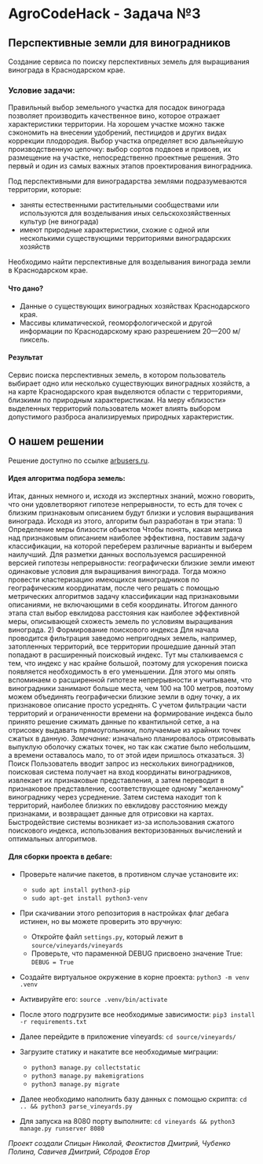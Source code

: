 # AgroCodeHack - Задача №3
## Перспективные земли для виноградников

Создание сервиса по поиску перспективных земель для выращивания винограда в Краснодарском крае.

### Условие задачи:

Правильный выбор земельного участка для посадок винограда позволяет производить качественное вино, которое отражает характеристики территории. На хорошем участке можно также сэкономить на внесении удобрений, пестицидов и других видах коррекции плодородия.
Выбор участка определяет всю дальнейшую производственную цепочку: выбор сортов подвоев и привоев, их размещение на участке, непосредственно проектные решения. Это первый и один из самых важных этапов проектирования виноградника.


Под перспективными для виноградарства землями подразумеваются территории, которые:

- заняты естественными растительными сообществами или используются для возделывания иных сельскохозяйственных культур (не винограда)
- имеют природные характеристики, схожие с одной или несколькими существующими территориями виноградарских хозяйств

Необходимо найти перспективные для возделывания винограда земли в Краснодарском крае.

#### Что дано?

- Данные о существующих виноградных хозяйствах Краснодарского края.
- Массивы климатической, геоморфологической и другой информации по Краснодарскому краю разрешением 20—200 м/пиксель.

#### Результат 

Сервис поиска перспективных земель, в котором пользователь выбирает одно или несколько существующих виноградных хозяйств, а на карте Краснодарского края выделяются области с территориями, близкими по природным характеристикам. На меру «близости» выделенных территорий пользователь может влиять выбором допустимого разброса анализируемых природных характеристик.

## О нашем решении

Решение доступно по ссылке [arbusers.ru](http://arbusers.ru).

#### Идея алгоритма подбора земель:

Итак, данных немного и, исходя из экспертных знаний, можно говорить, что они удовлетворяют гипотезе непрерывности, то есть для точек с близким признаковым описанием будут близки и условия выращивания винограда. Исходя из этого, алгоритм был разработан в три этапа:
    1) Определение меры близости объектов
    Чтобы понять, какая метрика над признаковым описанием наиболее эффективна, поставим задачу классификации, на которой переберем различные варианты и выберем наилучший. Для разметки данных воспользуемся расширенной версией гипотезы непрерывности: географически близкие земли имеют одинаковые условия для выращивания винограда. Тогда можно провести кластеризацию имеющихся виноградников по географическим координатам, после чего решать с помощью метрических алгоритмов задачу классификации над признаковыми описаниями, не включающими в себя координаты. Итогом данного этапа стал выбор евклидова расстояния как наиболее эффективной меры, описывающей схожесть земель по условиям выращивания винограда.
    2) Формирование поискового индекса
    Для начала проводится фильтрация заведомо непригодных земель, например, затопленных территорий, все территории прошедшие данный этап попадают в расширенный поисковый индекс. Тут мы сталкиваемся с тем, что индекс у нас крайне большой, поэтому для ускорения поиска появляется необходимость в его уменьшении. Для этого мы опять вспоминаем о расширенной гипотезе непрерывности и учитываем, что виноградники занимают больше места, чем 100 на 100 метров, поэтому можем объединять географически близкие земли в одну точку, а их признаковое описание просто усреднять. С учетом фильтрации части территорий и ограниченности времени на формирование индекса было принято решение сжимать данные по квантильной сетке, а на отрисовку выдавать прямоугольники, получаемые из крайних точек сжатых в данную. *Замечание:* изначально планировалось отрисовывать выпуклую оболочку сжатых точек, но так как сжатие было небольшим, а времени оставалось мало, то от этой идеи пришлось отказаться.
    3) Поиск
    Пользователь вводит запрос из нескольких виноградников, поисковая система получает на вход координаты виноградников, извлекает их признаковые представления, а затем переводит в признаковое представление, соответствующее одному "желанному" винограднику через усреднение. Затем система находит топ k территорий, наиболее близких по евклидову расстоянию между признаками, и возвращает данные для отрисовки на картах. Быстродействие системы возникает из-за использования сжатого поискового индекса, использования векторизованных вычислений и оптимальных алгоритмов.

#### Для сборки проекта в дебаге:

- Проверьте наличие пакетов, в противном случае установите их:
    - ```sudo apt install python3-pip```
    - ```sudo apt-get install python3-venv```

- При скачивании этого репозитория в настройках флаг дебага истинен, но вы можете проверить это вручную:
    - Откройте файл ```settings.py```, который лежит в ```source/vineyards/vineyards```
    - Проверьте, что параменной DEBUG присвоено значение True: ```DEBUG = True```

- Создайте виртуальное окружение в корне проекта: ```python3 -m venv .venv```

- Активируйте его: ```source .venv/bin/activate```

- После этого подгрузите все необходимые зависимости: ```pip3 install -r requirements.txt```

- Далее перейдите в приложение vineyards: ```cd source/vineyards/```

- Загрузите статику и накатите все необходимые миграции:
    - ```python3 manage.py collectstatic``` 
    - ```python3 manage.py makemigrations```
    - ```python3 manage.py migrate```
    
- Далее необходимо наполнить базу данных с помощью скрипта: ```cd .. && python3 parse_vineyards.py```

- Для запуска на 8080 порту выполните: ```cd vineyards && python3 manage.py runserver 8080```

*Проект создали Спицын Николай, Феоктистов Дмитрий, Чубенко Полина, Савичев Дмитрий, Сбродов Егор*
